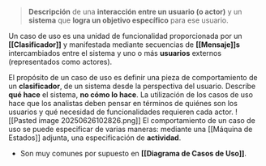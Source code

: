 > **Descripción** de una **interacción entre un usuario (o actor)** y un **sistema** que **logra un objetivo específico** para ese usuario.

Un caso de uso es una unidad de funcionalidad proporcionada por un **[[Clasificador]]** y manifestada mediante secuencias de **[[Mensaje]]s** intercambiados entre el sistema y uno o más **usuarios** externos (representados como actores).

El propósito de un caso de uso es definir una pieza de comportamiento de un **clasificador**, de un sistema desde la perspectiva del usuario. Describe **qué hace** el sistema, **no cómo lo hace**.
La utilización de los casos de uso hace que los analistas deben pensar en términos de quiénes son los usuarios y qué necesidad de funcionalidades requieren cada actor.
![[Pasted image 20250626102826.png]]
El comportamiento de un caso de uso se puede especificar de varias maneras: mediante una [[Máquina de Estados]] adjunta, una especificación de **actividad**.
- Son muy comunes por supuesto en **[[Diagrama de Casos de Uso]]**.



